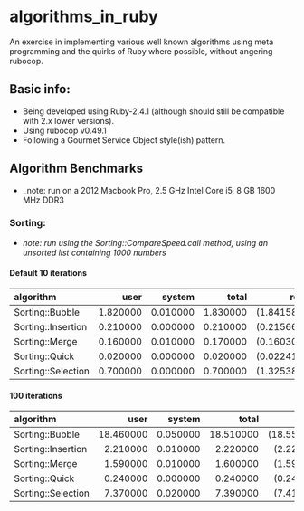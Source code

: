 # algorithms_in_ruby

An exercise in implementing various well known algorithms using meta programming and the quirks of Ruby where possible, without angering rubocop.
 
## Basic info:

- Being developed using Ruby-2.4.1 (although should still be compatible with 2.x lower versions).
- Using rubocop v0.49.1
- Following a Gourmet Service Object style(ish) pattern.

## Algorithm Benchmarks
- _note: run on a 2012 Macbook Pro, 2.5 GHz Intel Core i5, 8 GB 1600 MHz DDR3 

### Sorting:
- _note: run using the Sorting::CompareSpeed.call method, using an unsorted list containing 1000 numbers_  

#### Default 10 iterations

| algorithm | user | system | total | real |
| :--- | ---: | ---: | ---: | ---: |
| Sorting::Bubble | 1.820000 | 0.010000 | 1.830000 | (1.841581) |
| Sorting::Insertion | 0.210000 | 0.000000 | 0.210000 | (0.215663) |
| Sorting::Merge | 0.160000 | 0.010000| 0.170000 | (0.160305) |
| Sorting::Quick | 0.020000 | 0.000000 | 0.020000 | (0.022410) |
| Sorting::Selection | 0.700000 | 0.000000 | 0.700000 | (1.325389) |

#### 100 iterations

| algorithm | user | system | total | real |
| :--- | ---: | ---: | ---: | ---: |
| Sorting::Bubble | 18.460000 | 0.050000 | 18.510000 | (18.556357) |
| Sorting::Insertion| 2.210000 | 0.010000 | 2.220000 | (2.229218) |
| Sorting::Merge | 1.590000 | 0.010000 | 1.600000 | (1.595574) |
| Sorting::Quick | 0.240000 | 0.000000 | 0.240000 | (0.245709) |
| Sorting::Selection | 7.370000 | 0.020000 | 7.390000 | (7.416776) |